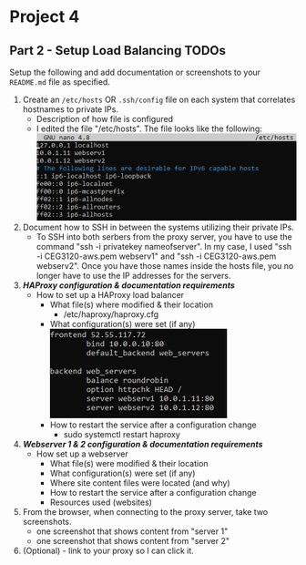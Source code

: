 # Project 4
## Part 2 - Setup Load Balancing TODOs

Setup the following and add documentation or screenshots to your `README.md` file as specified.

1. Create an `/etc/hosts` OR `.ssh/config` file on each system that correlates hostnames to private IPs.
   - Description of how file is configured
   - I edited the file "/etc/hosts". The file looks like the following:
   ![Hosts](images/Hosts.png)
2. Document how to SSH in between the systems utilizing their private IPs.
    - To SSH into both serbers from the proxy server, you have to use the command "ssh -i privatekey nameofserver". In my case, I used "ssh -i CEG3120-aws.pem webserv1" and "ssh -i CEG3120-aws.pem webserv2". Once you have those names inside the hosts file, you no longer have to use the IP addresses for the servers.
3. **_HAProxy configuration & documentation requirements_**
   - How to set up a HAProxy load balancer
     - What file(s) where modified & their location
        - /etc/haproxy/haproxy.cfg
     - What configuration(s) were set (if any)
        ![Haproxy](images/Haproxy.png)
     - How to restart the service after a configuration change
        - sudo systemctl restart haproxy
4. **_Webserver 1 & 2 configuration & documentation requirements_**
   - How set up a webserver
     - What file(s) were modified & their location
     - What configuration(s) were set (if any)
     - Where site content files were located (and why)
     - How to restart the service after a configuration change
     - Resources used (websites)
5. From the browser, when connecting to the proxy server, take two screenshots.
   - one screenshot that shows content from "server 1"
   - one screenshot that shows content from "server 2"
6. (Optional) - link to your proxy so I can click it.

